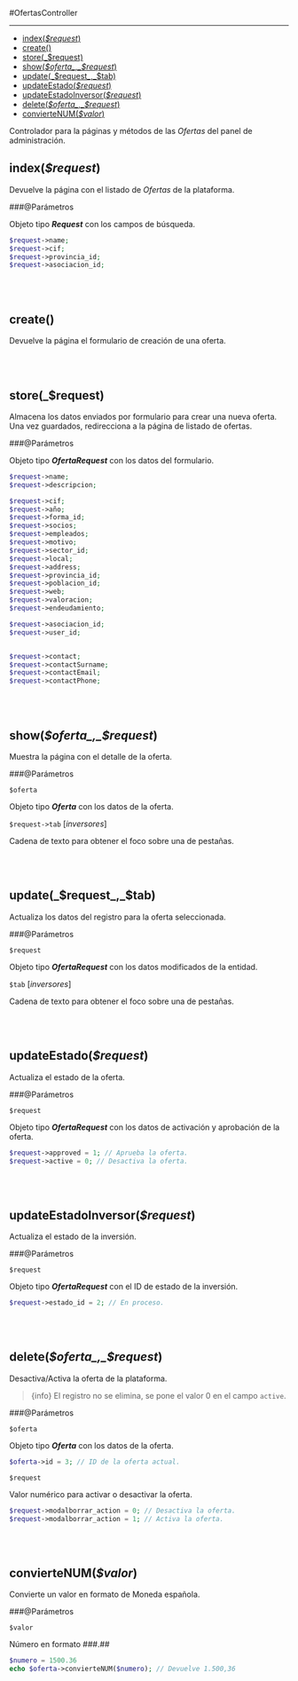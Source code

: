 #OfertasController

---

- [index(_$request_)](#indexrequest)
- [create()](#create)
- [store(_$request)](#storerequest)
- [show(_$oferta_,_$request_)](#showofertarequest)
- [update(_$request_,_$tab)](#updaterequesttab)
- [updateEstado(_$request_)](#updateestadorequest)
- [updateEstadoInversor(_$request_)](#updateestadoinversorrequest)
- [delete(_$oferta_,_$request_)](#deleteofertarequest)
- [convierteNUM(_$valor_)](#conviertenumvalor)

Controlador para la páginas y métodos de las _Ofertas_ del panel de administración.

<a name="indexrequest"></a>

## index(_$request_)

Devuelve la página con el listado de _Ofertas_ de la plataforma.

###@Parámetros

Objeto tipo ***Request*** con los campos de búsqueda.

```php
$request->name;
$request->cif;
$request->provincia_id;
$request->asociacion_id;
```

<br><br>

<a name="create"></a>

## create()

Devuelve la página el formulario de creación de una oferta.

<br><br>

<a name="storerequest"></a>

## store(_$request)

Almacena los datos enviados por formulario para crear una nueva oferta. Una vez guardados, redirecciona a la página de listado de ofertas.

###@Parámetros

Objeto tipo ***OfertaRequest*** con los datos del formulario.

```php
$request->name;
$request->descripcion;

$request->cif;
$request->año;
$request->forma_id;
$request->socios;
$request->empleados;
$request->motivo;
$request->sector_id;
$request->local;
$request->address;
$request->provincia_id;
$request->poblacion_id;
$request->web;
$request->valoracion;
$request->endeudamiento;

$request->asociacion_id;
$request->user_id;


$request->contact;
$request->contactSurname;
$request->contactEmail;
$request->contactPhone;
```

<br><br>

<a name="showofertarequest"></a>

## show(_$oferta_,_$request_)

Muestra la página con el detalle de la oferta.

###@Parámetros

`$oferta`

Objeto tipo ***Oferta*** con los datos de la oferta.

`$request->tab`  [_inversores_]

Cadena de texto para obtener el foco sobre una de pestañas.

<br><br>

<a name="updaterequesttab"></a>

## update(_$request_,_$tab)

Actualiza los datos del registro para la oferta seleccionada.

###@Parámetros

`$request`

Objeto tipo ***OfertaRequest*** con los datos modificados de la entidad.

`$tab` [_inversores_]

Cadena de texto para obtener el foco sobre una de pestañas.

<br><br>

<a name="updateestadorequest"></a>

## updateEstado(_$request_)

Actualiza el estado de la oferta.

###@Parámetros

`$request`

Objeto tipo ***OfertaRequest*** con los datos de activación y aprobación de la oferta.

```php
$request->approved = 1; // Aprueba la oferta.
$request->active = 0; // Desactiva la oferta.
```

<br><br>

<a name="updateestadoinversorrequest"></a>

## updateEstadoInversor(_$request_)

Actualiza el estado de la inversión.

###@Parámetros

`$request`

Objeto tipo ***OfertaRequest*** con el ID de estado de la inversión.

```php
$request->estado_id = 2; // En proceso.
```

<br><br>

<a name="deleteofertarequest"></a>

## delete(_$oferta_,_$request_)

Desactiva/Activa la oferta de la plataforma.

> {info} El registro no se elimina, se pone el valor 0 en el campo `active`.

###@Parámetros

`$oferta`

Objeto tipo ***Oferta*** con los datos de la oferta.

```php
$oferta->id = 3; // ID de la oferta actual.
```

`$request`

Valor numérico para activar o desactivar la oferta.

```php
$request->modalborrar_action = 0; // Desactiva la oferta. 
$request->modalborrar_action = 1; // Activa la oferta. 
```

<br><br>

<a name="conviertenumvalor"></a>

## convierteNUM(_$valor_)

Convierte un valor en formato de Moneda española.

###@Parámetros

`$valor`

Número en formato ###.##

```php
$numero = 1500.36
echo $oferta->convierteNUM($numero); // Devuelve 1.500,36
```

